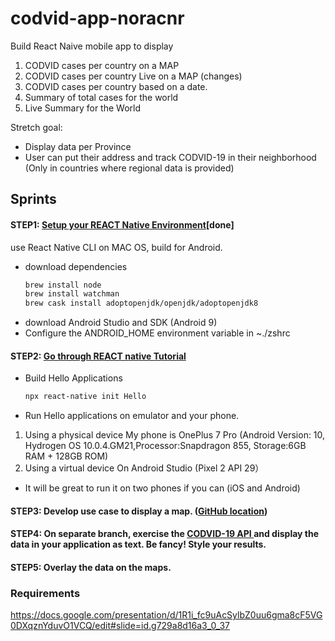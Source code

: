 # codvid-app-noracnr
Build React Naive mobile app to display 
1. CODVID cases per country on a MAP
2. CODVID cases per country Live on a MAP (changes)
3. CODVID cases per country based on a date.
4. Summary of total cases for the world
5. Live Summary for the World

Stretch goal:
* Display data per Province
* User can put their address and track CODVID-19 in their neighborhood (Only in countries where regional data is provided)


## Sprints
#### STEP1: <a href="https://reactnative.dev/docs/environment-setup">Setup your REACT Native Environment</a>[done]
use React Native CLI on MAC OS, build for Android.
* download dependencies
  ```bash
  brew install node
  brew install watchman
  brew cask install adoptopenjdk/openjdk/adoptopenjdk8
  ```
* download Android Studio and SDK (Android 9)
* Configure the ANDROID_HOME environment variable in ~./zshrc

#### STEP2: <a href="https://reactnative.dev/docs/tutorial">Go through REACT native Tutorial</a>
* Build Hello Applications
  ```bash
  npx react-native init Hello
  ```
* Run Hello applications on emulator and your phone.
1. Using a physical device
My phone is OnePlus 7 Pro (Android Version: 10, Hydrogen OS 10.0.4.GM21,Processor:Snapdragon 855, Storage:6GB RAM + 128GB ROM)
2. Using a virtual device
On Android Studio (Pixel 2 API 29）
* It will be great to run it on two phones if you can (iOS and Android)
#### STEP3: Develop use case to display a map.  (<a href="https://github.com/react-native-community/react-native-maps">GitHub location</a>)
#### STEP4: On separate branch, exercise the <a href="https://covid19api.com/"> CODVID-19 API </a> and display the data in your application as text.  Be fancy!  Style your results.
#### STEP5: Overlay the data on the maps.


### Requirements
https://docs.google.com/presentation/d/1R1i_fc9uAcSylbZ0uu6gma8cF5VG0DXqznYduvO1VCQ/edit#slide=id.g729a8d16a3_0_37
